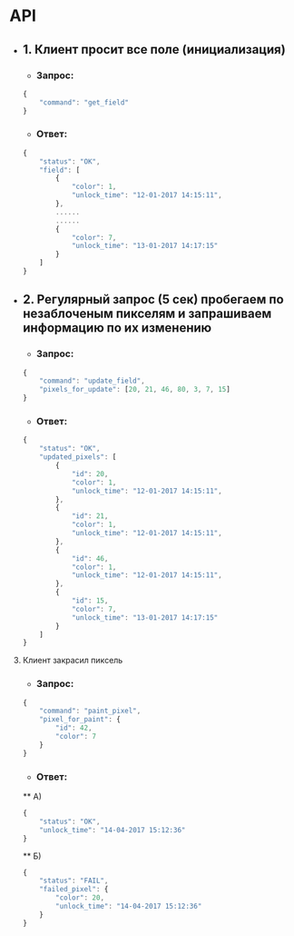 # API

* ## 1. Клиент просит все поле (инициализация)

	* ### Запрос:

	```javascript
	{
		"command": "get_field"
	}
	```

	* ### Ответ:

	```javascript	
	{
		"status": "OK",
		"field": [
			{
				"color": 1,
				"unlock_time": "12-01-2017 14:15:11",
			},
			......
			......
			{
				"color": 7,
				"unlock_time": "13-01-2017 14:17:15"
			}
		]
	}
	```

* ## 2. Регулярный запрос (5 сек) пробегаем по незаблоченым пикселям и запрашиваем информацию по их изменению

	* ### Запрос:
	
	```javascript
	{
		"command": "update_field",
		"pixels_for_update": [20, 21, 46, 80, 3, 7, 15]
	}
	```
	* ### Ответ:

	```javascript
	{
		"status": "OK", 
		"updated_pixels": [
			{
				"id": 20,
				"color": 1,
				"unlock_time": "12-01-2017 14:15:11",
			},
			{
				"id": 21,
				"color": 1,
				"unlock_time": "12-01-2017 14:15:11",
			},
			{
				"id": 46,
				"color": 1,
				"unlock_time": "12-01-2017 14:15:11",
			},
			{
				"id": 15,
				"color": 7,
				"unlock_time": "13-01-2017 14:17:15"
			}
		]
	}
	```

3. Клиент закрасил пиксель

	* ### Запрос:

	```javascript
	{
		"command": "paint_pixel",
		"pixel_for_paint": {
			"id": 42,
			"color": 7
		}
	}
	```

	* ### Ответ:

	** A)

	```javascript
	{
		"status": "OK",
		"unlock_time": "14-04-2017 15:12:36"
	}
	```

	** Б)

	```javascript
	{
		"status": "FAIL",
		"failed_pixel": {
			"color": 20,
			"unlock_time": "14-04-2017 15:12:36"
		}
	}
	```
























